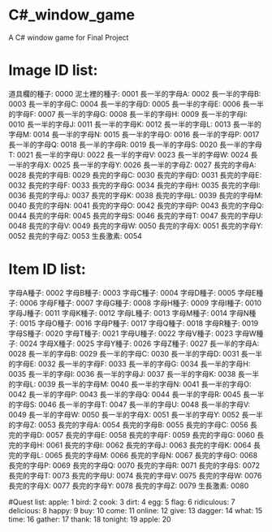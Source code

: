 # C#_window_game
A C# window game for Final Project

# Image ID list:
道具欄的種子: 0000
泥土裡的種子: 0001
長一半的字母A: 0002
長一半的字母B: 0003
長一半的字母C: 0004
長一半的字母D: 0005
長一半的字母E: 0006
長一半的字母F: 0007
長一半的字母G: 0008
長一半的字母H: 0009
長一半的字母I: 0010
長一半的字母J: 0011
長一半的字母K: 0012
長一半的字母L: 0013
長一半的字母M: 0014
長一半的字母N: 0015
長一半的字母O: 0016
長一半的字母P: 0017
長一半的字母Q: 0018
長一半的字母R: 0019
長一半的字母S: 0020
長一半的字母T: 0021
長一半的字母U: 0022
長一半的字母V: 0023
長一半的字母W: 0024
長一半的字母X: 0025
長一半的字母Y: 0026
長一半的字母Z: 0027
長完的字母A: 0028
長完的字母B: 0029
長完的字母C: 0030
長完的字母D: 0031
長完的字母E: 0032
長完的字母F: 0033
長完的字母G: 0034
長完的字母H: 0035
長完的字母I: 0036
長完的字母J: 0037
長完的字母K: 0038
長完的字母L: 0039
長完的字母M: 0040
長完的字母N: 0041
長完的字母O: 0042
長完的字母P: 0043
長完的字母Q: 0044
長完的字母R: 0045
長完的字母S: 0046
長完的字母T: 0047
長完的字母U: 0048
長完的字母V: 0049
長完的字母W: 0050
長完的字母X: 0051
長完的字母Y: 0052
長完的字母Z: 0053
生長激素:	 0054

# Item ID list:
字母A種子: 0002
字母B種子: 0003
字母C種子: 0004
字母D種子: 0005
字母E種子: 0006
字母F種子: 0007
字母G種子: 0008
字母H種子: 0009
字母I種子: 0010
字母J種子: 0011
字母K種子: 0012
字母L種子: 0013
字母M種子: 0014
字母N種子: 0015
字母O種子: 0016
字母P種子: 0017
字母Q種子: 0018
字母R種子: 0019
字母S種子: 0020
字母T種子: 0021
字母U種子: 0022
字母V種子: 0023
字母W種子: 0024
字母X種子: 0025
字母Y種子: 0026
字母Z種子: 0027
長一半的字母A: 0028
長一半的字母B: 0029
長一半的字母C: 0030
長一半的字母D: 0031
長一半的字母E: 0032
長一半的字母F: 0033
長一半的字母G: 0034
長一半的字母H: 0035
長一半的字母I: 0036
長一半的字母J: 0037
長一半的字母K: 0038
長一半的字母L: 0039
長一半的字母M: 0040
長一半的字母N: 0041
長一半的字母O: 0042
長一半的字母P: 0043
長一半的字母Q: 0044
長一半的字母R: 0045
長一半的字母S: 0046
長一半的字母T: 0047
長一半的字母U: 0048
長一半的字母V: 0049
長一半的字母W: 0050
長一半的字母X: 0051
長一半的字母Y: 0052
長一半的字母Z: 0053
長完的字母A: 0054
長完的字母B: 0055
長完的字母C: 0056
長完的字母D: 0057
長完的字母E: 0058
長完的字母F: 0059
長完的字母G: 0060
長完的字母H: 0061
長完的字母I: 0062
長完的字母J: 0063
長完的字母K: 0064
長完的字母L: 0065
長完的字母M: 0066
長完的字母N: 0067
長完的字母O: 0068
長完的字母P: 0069
長完的字母Q: 0070
長完的字母R: 0071
長完的字母S: 0072
長完的字母T: 0073
長完的字母U: 0074
長完的字母V: 0075
長完的字母W: 0076
長完的字母X: 0077
長完的字母Y: 0078
長完的字母Z: 0079
生長激素:  	 0080

#Quest list:
apple:		1
bird: 		2
cook: 		3
dirt: 		4
egg: 		5
flag: 		6
ridiculous: 7
delicious:	8
happy:		9
buy:		10
come:		11
online:		12
give:		13
dagger:		14
what:		15
time:		16
gather:		17
thank:		18
tonight:	19
apple:		20
			
			
			
